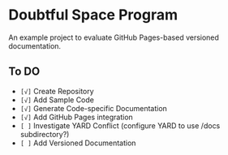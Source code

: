 # Doubtful Space Program

An example project to evaluate GitHub Pages-based versioned documentation.

## To DO

- `[√]` Create Repository
- `[√]` Add Sample Code
- `[√]` Generate Code-specific Documentation
- `[√]` Add GitHub Pages integration
- `[ ]` Investigate YARD Conflict (configure YARD to use /docs subdirectory?)
- `[ ]` Add Versioned Documentation
